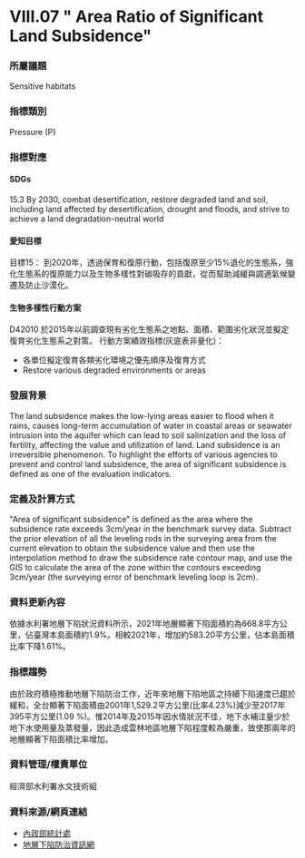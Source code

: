# VIII.07 " Area Ratio of Significant Land Subsidence"

<script type="text/javascript" src="http://cdn.mathjax.org/mathjax/latest/MathJax.js?config=TeX-AMS-MML_HTMLorMML"></script>

### 所屬議題
Sensitive habitats
### 指標類別
Pressure (P)
### 指標對應
#### SDGs
15.3 By 2030, combat desertification, restore degraded land and soil, including land affected by desertification, drought and floods, and strive to achieve a land degradation-neutral world
#### 愛知目標
目標15： 到2020年，透過保育和復原行動，包括復原至少15%退化的生態系，強化生態系的復原能力以及生物多樣性對碳吸存的貢獻，從而幫助減緩與調適氣候變遷及防止沙漠化。
#### 生物多樣性行動方案
D42010 於2015年以前調查現有劣化生態系之地點、面積、範圍劣化狀況並擬定復育劣化生態系之對策。 行動方案績效指標(灰底表非量化)：
* 各單位擬定復育各類劣化環境之優先順序及復育方式
* Restore various degraded environments or areas
### 發展背景
The land subsidence makes the low-lying areas easier to flood when it rains, causes long-term accumulation of water in coastal areas or seawater intrusion into the aquifer which can lead to soil salinization and the loss of fertility, affecting the value and utilization of land. Land subsidence is an irreversible phenomenon. To highlight the efforts of various agencies to prevent and control land subsidence, the area of significant subsidence is defined as one of the evaluation indicators.
### 定義及計算方式
"Area of significant subsidence" is defined as the area where the subsidence rate exceeds 3cm/year in the benchmark survey data. Subtract the prior elevation of all the leveling rods in the surveying area from the current elevation to obtain the subsidence value and then use the interpolation method to draw the subsidence rate contour map, and use the GIS to calculate the area of the zone within the contours exceeding 3cm/year (the surveying error of benchmark leveling loop is 2cm).
### 資料更新內容
依據水利署地層下陷狀況資料所示，2021年地層顯著下陷面積約為668.8平方公里，佔臺灣本島面積約1.9%。相較2021年，增加約583.20平方公里，佔本島面積比率下降1.61%。
### 指標趨勢
由於政府積極推動地層下陷防治工作，近年來地層下陷地區之持續下陷速度已趨於緩和，全台顯著下陷面積由2001年1,529.2平方公里(比率4.23%)減少至2017年395平方公里(1.09 %)。惟2014年及2015年因水情狀況不佳，地下水補注量少於地下水使用量及蒸發量，因此造成雲林地區地層下陷程度較為嚴重，致使那兩年的地層顯著下陷面積比率增加。
### 資料管理/權責單位
經濟部水利署水文技術組
### 資料來源/網頁連結
* [內政部統計處](https://statis.moi.gov.tw/micst/stmain.jsp?sys=210&funid=c0110101&type=1)
* [地層下陷防治資訊網](http://www.lsprc.ncku.edu.tw/zh-tw/trend.php?action=view&id=4)
